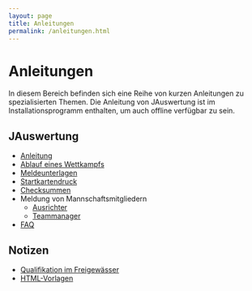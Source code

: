 ```yaml
---
layout: page
title: Anleitungen
permalink: /anleitungen.html
---
```


# Anleitungen

In diesem Bereich befinden sich eine Reihe von kurzen Anleitungen zu spezialisierten Themen.
Die Anleitung von JAuswertung ist im Installationsprogramm enthalten, um auch offline verfügbar zu sein.

## JAuswertung

- [Anleitung](jauswertung/anleitungen/jauswertung.html)
- [Ablauf eines Wettkampfs](jauswertung/anleitungen/ablauf.html)
- [Meldeunterlagen](jauswertung/anleitungen/meldeunterlagen.html)
- [Startkartendruck](jauswertung/anleitungen/startkartendruck.html)
- [Checksummen](jauswertung/anleitungen/checksummen.html)
- Meldung von Mannschaftsmitgliedern
  - [Ausrichter](jauswertung/anleitungen/mannschaftsmitglieder-ausrichter.html)
  - [Teammanager](jauswertung/anleitungen/mannschaftsmitglieder-teammanager.html)
- [FAQ](jauswertung/anleitungen/faq.html)

## Notizen

- [Qualifikation im Freigewässer](jauswertung/anleitungen/qualifikation-im-freiwasser.html)
- [HTML-Vorlagen](jauswertung/anleitungen/html-vorlagen.html)
